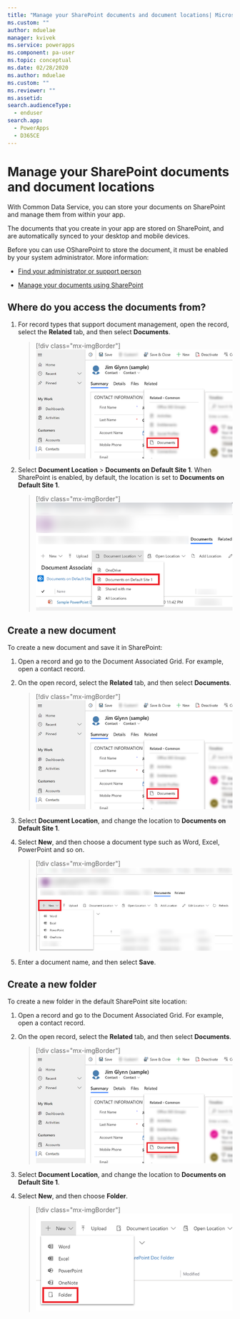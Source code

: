 ```yaml
---
title: "Manage your SharePoint documents and document locations| MicrosoftDocs"
ms.custom: ""
author: mduelae
manager: kvivek
ms.service: powerapps
ms.component: pa-user
ms.topic: conceptual
ms.date: 02/28/2020
ms.author: mduelae
ms.custom: ""
ms.reviewer: ""
ms.assetid: 
search.audienceType: 
  - enduser
search.app: 
  - PowerApps
  - D365CE
---
```

# Manage your SharePoint documents and document locations 

With Common Data Service, you can store your documents on SharePoint and manage them from within your app.

The documents that you create in your app are stored on SharePoint, and are automatically synced to your desktop and mobile devices.

Before you can use OSharePoint to store the document, it must be enabled by your system administrator. More information:

-   [Find your administrator or support person](find-admin.md)  

-   [Manage your documents using SharePoint](https://docs.microsoft.com/power-platform/admin/manage-documents-using-sharepoint)  

## Where do you access the documents from?

1. For record types that support document management, open the record, select the **Related** tab, and then select **Documents**.

   > [!div class="mx-imgBorder"]
   > ![Open the Documents tab in a record ](media/onedrive_nav.png "Open the Documents tab in a record")

2. Select **Document Location** > **Documents on Default Site 1**. When SharePoint is enabled, by default, the location is set to  **Documents on Default Site 1**.

   > [!div class="mx-imgBorder"]
   > ![Default location](media/sharepoint_defualtsite.png "Default location")


## Create a new document 

To create a new document and save it in SharePoint:

1. Open a record and go to the Document Associated Grid. For example, open a contact record.

2. On the open record, select the **Related** tab, and then select **Documents**.
 
    > [!div class="mx-imgBorder"]
    > ![Open the Documents tab in a record ](media/onedrive_nav.png "Open the Documents tab in a record")

2. Select **Document Location**, and change the location to **Documents on Default Site 1**.

3. Select **New**, and then choose a document type such as Word, Excel, PowerPoint and so on. 

    > [!div class="mx-imgBorder"]
    > ![Creat a new documents ](media/onedrive_new_doc.png "Creat a new documents ")

4. Enter a document name, and then select **Save**.  

## Create a new folder 

To create a new folder in the default SharePoint site location:

1. Open a record and go to the Document Associated Grid. For example, open a contact record.

2. On the open record, select the **Related** tab, and then select **Documents**.
 
    > [!div class="mx-imgBorder"]
    > ![Open the Documents tab in a record](media/onedrive_nav.png "Open the Documents tab in a record")

2. Select **Document Location**, and change the location to **Documents on Default Site 1**.

3. Select **New**, and then choose **Folder**.

    > [!div class="mx-imgBorder"]
    > ![Creat a new folder](media/Sharepoint_new_folder.png "Creat a new folder")
